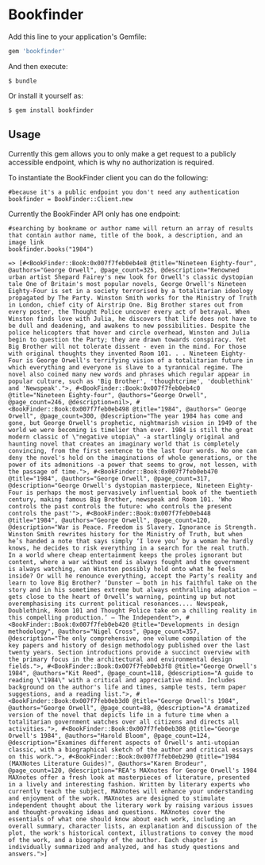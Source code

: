 # Bookfinder

Add this line to your application's Gemfile:

```ruby
gem 'bookfinder'
```

And then execute:

    $ bundle

Or install it yourself as:

    $ gem install bookfinder

## Usage

Currently this gem allows you to only make a get request to a publicly accessible endpoint, which is why no authorization is required.

To instantiate the BookFinder client you can do the following:

```
#because it's a public endpoint you don't need any authentication
bookfinder = BookFinder::Client.new
```

Currently the BookFinder API only has one endpoint:
```
#searching by bookname or author name will return an array of results that contain author name, title of the book, a description, and an image link
bookfinder.books("1984")
```
```=> [#<BookFinder::Book:0x007f7feb0eb4e8 @title="Nineteen Eighty-four", @authors="George Orwell", @page_count=325, @description="Renowned urban artist Shepard Fairey's new look for Orwell's classic dystopian tale One of Britain's most popular novels, George Orwell's Nineteen Eighty-Four is set in a society terrorised by a totalitarian ideology propagated by The Party. Winston Smith works for the Ministry of Truth in London, chief city of Airstrip One. Big Brother stares out from every poster, the Thought Police uncover every act of betrayal. When Winston finds love with Julia, he discovers that life does not have to be dull and deadening, and awakens to new possibilities. Despite the police helicopters that hover and circle overhead, Winston and Julia begin to question the Party; they are drawn towards conspiracy. Yet Big Brother will not tolerate dissent - even in the mind. For those with original thoughts they invented Room 101. . . Nineteen Eighty-Four is George Orwell's terrifying vision of a totalitarian future in which everything and everyone is slave to a tyrannical regime. The novel also coined many new words and phrases which regular appear in popular culture, such as 'Big Brother', 'thoughtcrime', 'doublethink' and 'Newspeak'.">, #<BookFinder::Book:0x007f7feb0eb4c0 @title="Nineteen Eighty-four", @authors="George Orwell", @page_count=246, @description=nil>, #<BookFinder::Book:0x007f7feb0eb498 @title="1984", @authors=" George Orwell", @page_count=300, @description="The year 1984 has come and gone, but George Orwell's prophetic, nightmarish vision in 1949 of the world we were becoming is timelier than ever. 1984 is still the great modern classic of \"negative utopia\" -a startlingly original and haunting novel that creates an imaginary world that is completely convincing, from the first sentence to the last four words. No one can deny the novel's hold on the imaginations of whole generations, or the power of its admonitions -a power that seems to grow, not lessen, with the passage of time.">, #<BookFinder::Book:0x007f7feb0eb470 @title="1984", @authors="George Orwell", @page_count=317, @description="George Orwell's dystopian masterpiece, Nineteen Eighty-Four is perhaps the most pervasively influential book of the twentieth century, making famous Big Brother, newspeak and Room 101. 'Who controls the past controls the future: who controls the present controls the past'">, #<BookFinder::Book:0x007f7feb0eb448 @title="1984", @authors="George Orwell", @page_count=120, @description="War is Peace. Freedom is Slavery. Ignorance is Strength. Winston Smith rewrites history for the Ministry of Truth, but when he’s handed a note that says simply ‘I love you’ by a woman he hardly knows, he decides to risk everything in a search for the real truth. In a world where cheap entertainment keeps the proles ignorant but content, where a war without end is always fought and the government is always watching, can Winston possibly hold onto what he feels inside? Or will he renounce everything, accept the Party’s reality and learn to love Big Brother? ‘Dunster – both in his faithful take on the story and in his sometimes extreme but always enthralling adaptation – gets close to the heart of Orwell’s warning, pointing up but not overemphasising its current political resonances.... Newspeak, Doublethink, Room 101 and Thought Police take on a chilling reality in this compelling production.’ – The Independent">, #<BookFinder::Book:0x007f7feb0eb420 @title="Developments in design methodology", @authors="Nigel Cross", @page_count=357, @description="The only comprehensive, one volume compilation of the key papers and history of design methodology published over the last twenty years. Section introductions provide a succinct overview with the primary focus in the architectural and environmental design fields.">, #<BookFinder::Book:0x007f7feb0eb3f8 @title="George Orwell's 1984", @authors="Kit Reed", @page_count=118, @description="A guide to reading \"1984\" with a critical and appreciative mind. Includes background on the author's life and times, sample tests, term paper suggestions, and a reading list.">, #<BookFinder::Book:0x007f7feb0eb3d0 @title="George Orwell's 1984", @authors="George Orwell", @page_count=88, @description="A dramatized version of the novel that depicts life in a future time when a totalitarian government watches over all citizens and directs all activities.">, #<BookFinder::Book:0x007f7feb0eb308 @title="George Orwell's 1984", @authors="Harold Bloom", @page_count=124, @description="Examines different aspects of Orwell's anti-utopian classic, with a biographical sketch of the author and critical essays on this work.">, #<BookFinder::Book:0x007f7feb0eb290 @title="1984 (MAXNotes Literature Guides)", @authors="Karen Brodeur", @page_count=120, @description="REA's MAXnotes for George Orwell's 1984 MAXnotes offer a fresh look at masterpieces of literature, presented in a lively and interesting fashion. Written by literary experts who currently teach the subject, MAXnotes will enhance your understanding and enjoyment of the work. MAXnotes are designed to stimulate independent thought about the literary work by raising various issues and thought-provoking ideas and questions. MAXnotes cover the essentials of what one should know about each work, including an overall summary, character lists, an explanation and discussion of the plot, the work's historical context, illustrations to convey the mood of the work, and a biography of the author. Each chapter is individually summarized and analyzed, and has study questions and answers.">]```

